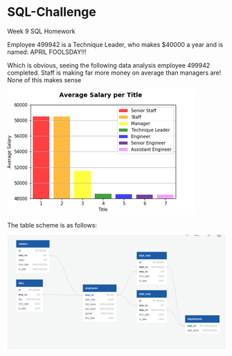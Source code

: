 # SQL-Challenge
Week 9 SQL Homework

Employee 499942 is a Technique Leader, who makes $40000 a year and is named: APRIL FOOLSDAY!!!

Which is obvious, seeing the following data analysis employee 499942 completed.
Staff is making far more money on average than managers are! None of this makes sense

![Avg_Sal.png](EmployeeSQL/Avg_Sal.png)

The table scheme is as follows:

![ERD.png](EmployeeSQL/ERD.png)

